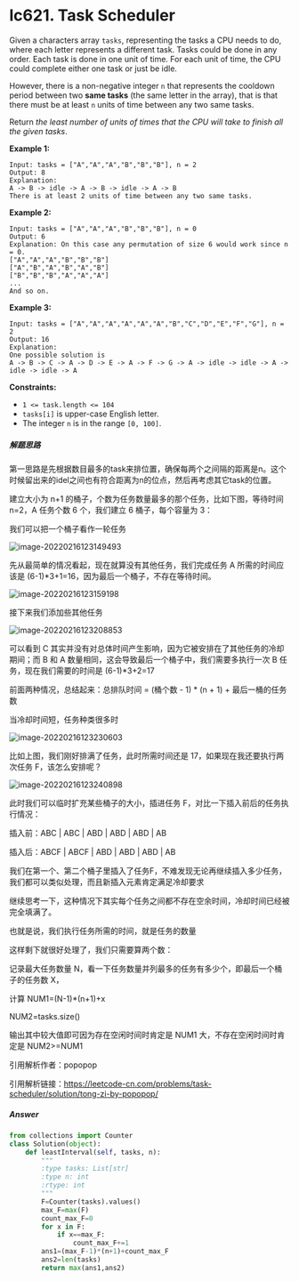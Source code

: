 # lc621. Task Scheduler


Given a characters array `tasks`, representing the tasks a CPU needs to do, where each letter represents a different task. Tasks could be done in any order. Each task is done in one unit of time. For each unit of time, the CPU could complete either one task or just be idle.

However, there is a non-negative integer `n` that represents the cooldown period between two **same tasks** (the same letter in the array), that is that there must be at least `n` units of time between any two same tasks.

Return *the least number of units of times that the CPU will take to finish all the given tasks*.

 

**Example 1:**

```
Input: tasks = ["A","A","A","B","B","B"], n = 2
Output: 8
Explanation: 
A -> B -> idle -> A -> B -> idle -> A -> B
There is at least 2 units of time between any two same tasks.
```

**Example 2:**

```
Input: tasks = ["A","A","A","B","B","B"], n = 0
Output: 6
Explanation: On this case any permutation of size 6 would work since n = 0.
["A","A","A","B","B","B"]
["A","B","A","B","A","B"]
["B","B","B","A","A","A"]
...
And so on.
```

**Example 3:**

```
Input: tasks = ["A","A","A","A","A","A","B","C","D","E","F","G"], n = 2
Output: 16
Explanation: 
One possible solution is
A -> B -> C -> A -> D -> E -> A -> F -> G -> A -> idle -> idle -> A -> idle -> idle -> A
```

 

**Constraints:**

- `1 <= task.length <= 104`
- `tasks[i]` is upper-case English letter.
- The integer `n` is in the range `[0, 100]`.

##### 解题思路

第一思路是先根据数目最多的task来排位置，确保每两个之间隔的距离是n。这个时候留出来的idel之间也有符合距离为n的位点，然后再考虑其它task的位置。

建立大小为 n+1 的桶子，个数为任务数量最多的那个任务，比如下图，等待时间 n=2，A 任务个数 6 个，我们建立 6 桶子，每个容量为 3：

我们可以把一个桶子看作一轮任务

![image-20220216123149493](https://cdn.jsdelivr.net/gh/JoshuaChou2018/oss@main/uPic/image-20220216123149493.45YABq.png)

先从最简单的情况看起，现在就算没有其他任务，我们完成任务 A 所需的时间应该是 (6-1)*3+1=16，因为最后一个桶子，不存在等待时间。

![image-20220216123159198](https://cdn.jsdelivr.net/gh/JoshuaChou2018/oss@main/uPic/image-20220216123159198.kbRkJu.png)

接下来我们添加些其他任务

![image-20220216123208853](https://cdn.jsdelivr.net/gh/JoshuaChou2018/oss@main/uPic/image-20220216123208853.9y1kKT.png)


可以看到 C 其实并没有对总体时间产生影响，因为它被安排在了其他任务的冷却期间；而 B 和 A 数量相同，这会导致最后一个桶子中，我们需要多执行一次 B 任务，现在我们需要的时间是 (6-1)*3+2=17

前面两种情况，总结起来：总排队时间 = (桶个数 - 1) * (n + 1) + 最后一桶的任务数

当冷却时间短，任务种类很多时

![image-20220216123230603](https://cdn.jsdelivr.net/gh/JoshuaChou2018/oss@main/uPic/image-20220216123230603.jPipji.png)


比如上图，我们刚好排满了任务，此时所需时间还是 17，如果现在我还要执行两次任务 F，该怎么安排呢？

![image-20220216123240898](https://cdn.jsdelivr.net/gh/JoshuaChou2018/oss@main/uPic/image-20220216123240898.eTAOQY.png)

此时我们可以临时扩充某些桶子的大小，插进任务 F，对比一下插入前后的任务执行情况：

插入前：ABC | ABC | ABD | ABD | ABD | AB

插入后：ABCF | ABCF | ABD | ABD | ABD | AB

我们在第一个、第二个桶子里插入了任务F，不难发现无论再继续插入多少任务，我们都可以类似处理，而且新插入元素肯定满足冷却要求

继续思考一下，这种情况下其实每个任务之间都不存在空余时间，冷却时间已经被完全填满了。

也就是说，我们执行任务所需的时间，就是任务的数量

这样剩下就很好处理了，我们只需要算两个数：

记录最大任务数量 N，看一下任务数量并列最多的任务有多少个，即最后一个桶子的任务数 X，

计算 NUM1=(N-1)*(n+1)+x

NUM2=tasks.size()

输出其中较大值即可因为存在空闲时间时肯定是 NUM1 大，不存在空闲时间时肯定是 NUM2>=NUM1



引用解析作者：popopop

引用解析链接：https://leetcode-cn.com/problems/task-scheduler/solution/tong-zi-by-popopop/

##### Answer


```python
from collections import Counter
class Solution(object):
    def leastInterval(self, tasks, n):
        """
        :type tasks: List[str]
        :type n: int
        :rtype: int
        """
        F=Counter(tasks).values()
        max_F=max(F)
        count_max_F=0
        for x in F:
            if x==max_F:
                count_max_F+=1
        ans1=(max_F-1)*(n+1)+count_max_F
        ans2=len(tasks)
        return max(ans1,ans2)

```



